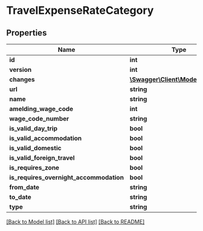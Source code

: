 # TravelExpenseRateCategory

## Properties
Name | Type | Description | Notes
------------ | ------------- | ------------- | -------------
**id** | **int** |  | [optional] 
**version** | **int** |  | [optional] 
**changes** | [**\Swagger\Client\Model\Change[]**](Change.md) |  | [optional] 
**url** | **string** |  | [optional] 
**name** | **string** |  | [optional] 
**amelding_wage_code** | **int** |  | [optional] 
**wage_code_number** | **string** |  | [optional] 
**is_valid_day_trip** | **bool** |  | [optional] 
**is_valid_accommodation** | **bool** |  | [optional] 
**is_valid_domestic** | **bool** |  | [optional] 
**is_valid_foreign_travel** | **bool** |  | [optional] 
**is_requires_zone** | **bool** |  | [optional] 
**is_requires_overnight_accommodation** | **bool** |  | [optional] 
**from_date** | **string** |  | 
**to_date** | **string** |  | 
**type** | **string** |  | [optional] 

[[Back to Model list]](../README.md#documentation-for-models) [[Back to API list]](../README.md#documentation-for-api-endpoints) [[Back to README]](../README.md)


